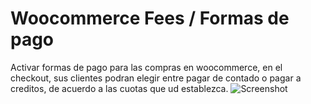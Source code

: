 # Woocommerce Fees / Formas de pago
Activar formas de pago para las compras en woocommerce, en el checkout, sus clientes podran elegir entre pagar de contado o pagar a creditos, de acuerdo a las cuotas que ud establezca.
![Screenshot](http://i.imgur.com/3yzVNLs.png "Fronted Woocommerce Fees")
